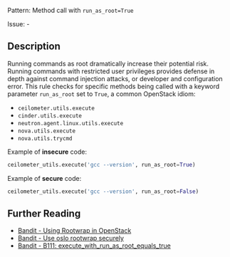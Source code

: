 Pattern: Method call with `run_as_root=True`

Issue: -

## Description

Running commands as root dramatically increase their potential risk. Running
commands with restricted user privileges provides defense in depth against
command injection attacks, or developer and configuration error. This rule checks for specific methods being called with a keyword parameter `run_as_root` set to `True`, a common OpenStack idiom:

- `ceilometer.utils.execute`
- `cinder.utils.execute`
- `neutron.agent.linux.utils.execute`
- `nova.utils.execute`
- `nova.utils.trycmd`


Example of **insecure** code:

```python
ceilometer_utils.execute('gcc --version', run_as_root=True)
```

Example of **secure** code:

```python
ceilometer_utils.execute('gcc --version', run_as_root=False)
```

## Further Reading

* [Bandit - Using Rootwrap in OpenStack](https://security.openstack.org/guidelines/dg_rootwrap-recommendations-and-plans.html)
* [Bandit - Use oslo rootwrap securely](https://security.openstack.org/guidelines/dg_use-oslo-rootwrap-securely.html)
* [Bandit - B111: execute_with_run_as_root_equals_true](https://bandit.readthedocs.io/en/1.7.4/plugins/b111_execute_with_run_as_root_equals_true.html)

